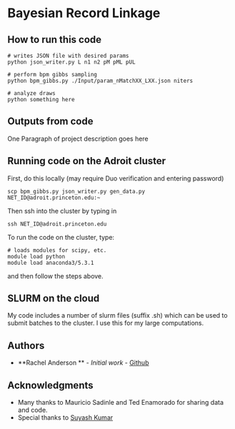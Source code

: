 # Bayesian Record Linkage


## How to run this code

```
# writes JSON file with desired params
python json_writer.py L n1 n2 pM pML pUL

# perform bpm gibbs sampling
python bpm_gibbs.py ./Input/param_nMatchXX_LXX.json niters

# analyze draws
python something here
```

## Outputs from code

One Paragraph of project description goes here

## Running code on the Adroit cluster

First, do this locally (may require Duo verification and entering password)

```
scp bpm_gibbs.py json_writer.py gen_data.py NET_ID@adroit.princeton.edu:~
```

Then ssh into the cluster by typing in

```
ssh NET_ID@adroit.princeton.edu
```
To run the code on the cluster, type:
```
# loads modules for scipy, etc.
module load python
module load anaconda3/5.3.1
```
and then follow the steps above.

## SLURM on the cloud

My code includes a number of slurm files (suffix .sh) which can be used to submit batches to the cluster.  I use this for my large computations.

## Authors

* **Rachel Anderson **  - *Initial work* - [Github](https://github.com/rachelsanderson)


## Acknowledgments

* Many thanks to Mauricio Sadinle and Ted Enamorado for sharing data and code.
* Special thanks to [Suyash Kumar](https://github.com/suyashkumar)

